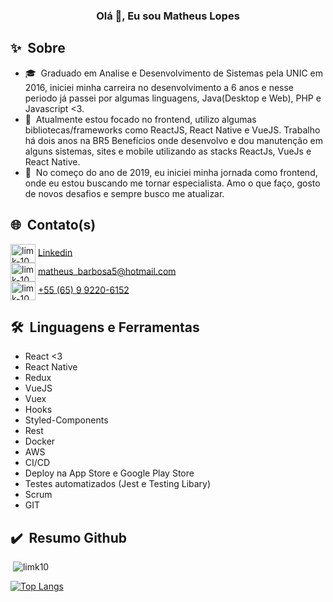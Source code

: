 
<link rel="stylesheet" href="https://cdn.jsdelivr.net/gh/devicons/devicon@master/devicon.min.css">

<h3 align="center">Olá&nbsp;👋, Eu sou Matheus Lopes</h3>

## ✨&nbsp;&nbsp;Sobre

- 🎓&nbsp;&nbsp;Graduado em Analise e Desenvolvimento de Sistemas pela UNIC em 2016, iniciei minha carreira no desenvolvimento a 6 anos e nesse periodo já passei por algumas linguagens, Java(Desktop e Web), PHP e Javascript <3.
- 🔭&nbsp;&nbsp;Atualmente estou focado no frontend, utilizo algumas bibliotecas/frameworks como ReactJS, React Native e VueJS. Trabalho há dois anos na BR5 Benefícios onde desenvolvo e dou manutenção em alguns sistemas, sites e mobile utilizando as stacks ReactJs, VueJs e React Native.
- 🎯&nbsp;&nbsp;No começo do ano de 2019, eu iniciei minha jornada como frontend, onde eu estou buscando me tornar especialista. Amo o que faço, gosto de novos desafios e sempre busco me atualizar.


## 🌐&nbsp;&nbsp;Contato(s)

<p align="left">
<img align="center" src="https://cdn.jsdelivr.net/npm/simple-icons@3.0.1/icons/linkedin.svg" alt="limk-10" height="30" width="40" /> <a href="https://www.linkedin.com/in/matheus-lopes-394240151/" target="_blank">Linkedin</a> </br>
<img align="center" src="https://cdn.jsdelivr.net/npm/font-awesome-svg-icons@0.1.0/svg/envelope.svg" alt="limk-10" height="30" width="40" /> <a href="mailto: matheus_barbosa5@hotmail.com" target="_blank">matheus_barbosa5@hotmail.com</a> </br>
<img align="center" src="https://www.flaticon.com/svg/static/icons/svg/254/254409.svg" alt="limk-10" height="30" width="40" /> <a href="https://api.whatsapp.com/send?phone=5565992206152" target="_blank">+55 (65) 9 9220-6152</a>
</p>


## 🛠️&nbsp;&nbsp;Linguagens e Ferramentas

- React <3
- React Native
- Redux
- VueJS
- Vuex
- Hooks
- Styled-Components
- Rest
- Docker
- AWS
- CI/CD
- Deploy na App Store e Google Play Store
- Testes automatizados (Jest e Testing Libary)
- Scrum
- GIT


## ✔️&nbsp;&nbsp;Resumo Github

<p>&nbsp;<img align="justify" src="https://github-readme-stats.vercel.app/api?username=limk10&show_icons=true&locale=en&=true&theme=dark" alt="limk10" /></p>

[![Top Langs](https://github-readme-stats.vercel.app/api/top-langs/?username=limk10&layout=compact&how_icons=true&theme=dark)](https://github.com/anuraghazra/github-readme-stats)
